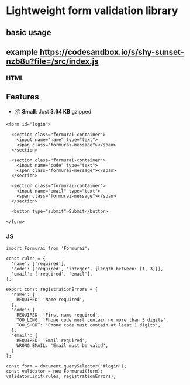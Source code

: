 # Lightweight form validation library
## basic usage

## example https://codesandbox.io/s/shy-sunset-nzb8u?file=/src/index.js
### HTML
## Features

- 📦 **Small**: Just **3.64 KB** gzipped 


```
<form id="login">

  <section class="formurai-container">
    <input name="name" type="text">
    <span class="formurai-message"></span>
  </section>

  <section class="formurai-container">
    <input name="code" type="text">
    <span class="formurai-message"></span>
  </section>

  <section class="formurai-container">
    <input name="email" type="text">
    <span class="formurai-message"></span>
  </section>

  <button type="submit">Submit</button>
  
</form>
```

### JS
```
import Formurai from 'Formurai';

const rules = {
  'name': ['required'],
  'code': ['required', 'integer', {length_between: [1, 3]}],
  'email': ['required', 'email'],
};

export const registrationErrors = {
  'name': {
    REQUIRED: 'Name required',
  },
  'code': {
    REQUIRED: 'First name required',
    TOO_LONG: 'Phone code must contain no more than 3 digits',
    TOO_SHORT: 'Phone code must contain at least 1 digits',
  },
  'email': {
    REQUIRED: 'Email required',
    WRONG_EMAIL: 'Email must be valid',
  }
};

const form = document.querySelector('#login');
const validator = new Formurai(form);
validator.init(rules, registrationErrors);
```
